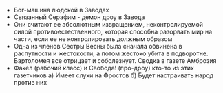* Бог-машина людской в Заводах
* Связанный Серафим - демон дроу в Завода
* Они считают ее абсолютным извращением, неконтролируемой силой противоестественного, которая способна разорвать мир на части, если ее не контролировать должным образом
* Одна из членов Сестры Весны была сначала обвинена в распутности и жестокости, а потом жестоко убита в подворотне. Бартоломея все отрицает и соболезнует. Сводка в газете Амброзия
* Факел (рабочий класс) и Свобода! (про-дроу) кто-то из этих газетчиков а) Имеет слухи на Фростов б) Будет настраивать народ против них

